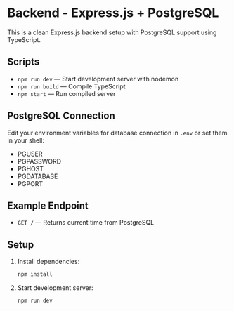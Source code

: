 # Backend - Express.js + PostgreSQL

This is a clean Express.js backend setup with PostgreSQL support using TypeScript.

## Scripts
- `npm run dev` — Start development server with nodemon
- `npm run build` — Compile TypeScript
- `npm start` — Run compiled server

## PostgreSQL Connection
Edit your environment variables for database connection in `.env` or set them in your shell:
- PGUSER
- PGPASSWORD
- PGHOST
- PGDATABASE
- PGPORT

## Example Endpoint
- `GET /` — Returns current time from PostgreSQL

## Setup
1. Install dependencies:
   ```sh
   npm install
   ```
2. Start development server:
   ```sh
   npm run dev
   ```
